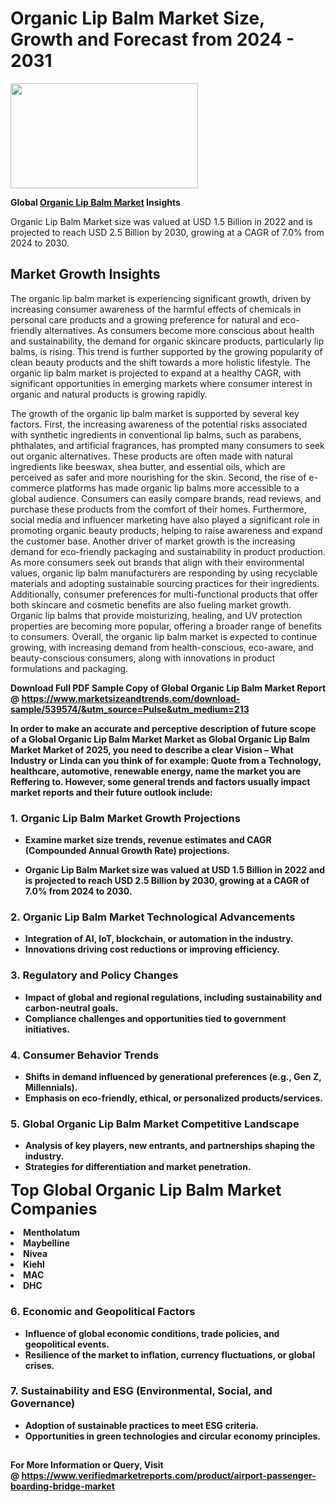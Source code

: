 <H1>Organic Lip Balm Market Size, Growth and Forecast from 2024 - 2031</H1><img class="aligncenter size-medium wp-image-584254" src="https://thirdeyenews.in/wp-content/uploads/2024/09/Global-Market-Research-300x168.jpeg" alt="" width="300" height="168" /><p><strong>Global&nbsp;<a href="https://www.marketsizeandtrends.com/download-sample/539574/&amp;utm_source=Pulse&amp;utm_medium=213">Organic Lip Balm Market</a> Insights</strong></p><p>Organic Lip Balm Market size was valued at USD 1.5 Billion in 2022 and is projected to reach USD 2.5 Billion by 2030, growing at a CAGR of 7.0% from 2024 to 2030.</p><p><h2>Market Growth Insights</h2> <p>The organic lip balm market is experiencing significant growth, driven by increasing consumer awareness of the harmful effects of chemicals in personal care products and a growing preference for natural and eco-friendly alternatives. As consumers become more conscious about health and sustainability, the demand for organic skincare products, particularly lip balms, is rising. This trend is further supported by the growing popularity of clean beauty products and the shift towards a more holistic lifestyle. The organic lip balm market is projected to expand at a healthy CAGR, with significant opportunities in emerging markets where consumer interest in organic and natural products is growing rapidly.</p> <p><strong></strong></p> <p>The growth of the organic lip balm market is supported by several key factors. First, the increasing awareness of the potential risks associated with synthetic ingredients in conventional lip balms, such as parabens, phthalates, and artificial fragrances, has prompted many consumers to seek out organic alternatives. These products are often made with natural ingredients like beeswax, shea butter, and essential oils, which are perceived as safer and more nourishing for the skin. Second, the rise of e-commerce platforms has made organic lip balms more accessible to a global audience. Consumers can easily compare brands, read reviews, and purchase these products from the comfort of their homes. Furthermore, social media and influencer marketing have also played a significant role in promoting organic beauty products, helping to raise awareness and expand the customer base. Another driver of market growth is the increasing demand for eco-friendly packaging and sustainability in product production. As more consumers seek out brands that align with their environmental values, organic lip balm manufacturers are responding by using recyclable materials and adopting sustainable sourcing practices for their ingredients. Additionally, consumer preferences for multi-functional products that offer both skincare and cosmetic benefits are also fueling market growth. Organic lip balms that provide moisturizing, healing, and UV protection properties are becoming more popular, offering a broader range of benefits to consumers. Overall, the organic lip balm market is expected to continue growing, with increasing demand from health-conscious, eco-aware, and beauty-conscious consumers, along with innovations in product formulations and packaging. <p><strong></p><p><span class=""><strong>Download Full PDF Sample Copy of Global Organic Lip Balm Market Report</strong> @ <a href="https://www.marketsizeandtrends.com/download-sample/539574/&amp;utm_source=Pulse&amp;utm_medium=213" target="_blank">https://www.marketsizeandtrends.com/download-sample/539574/&amp;utm_source=Pulse&amp;utm_medium=213</a></span></p><p>In order to make an accurate and perceptive description of future scope of a Global&nbsp;Organic Lip Balm Market Market as Global&nbsp;Organic Lip Balm Market Market of 2025, you need to describe a clear Vision &ndash; What Industry or Linda can you think of for example: Quote from a Technology, healthcare, automotive, renewable energy, name the market you are Reffering to. However, some general trends and factors usually impact market reports and their future outlook include:</p><h3>1.&nbsp;<strong>Organic Lip Balm Market Growth Projections</strong></h3><ul><li>Examine market size trends, revenue estimates and CAGR (Compounded Annual Growth Rate) projections.</li><li><p>Organic Lip Balm Market size was valued at USD 1.5 Billion in 2022 and is projected to reach USD 2.5 Billion by 2030, growing at a CAGR of 7.0% from 2024 to 2030.</p></li></ul><h3>2.&nbsp;<strong>Organic Lip Balm Market Technological Advancements</strong></h3><ul><li>Integration of AI, IoT, blockchain, or automation in the industry.</li><li>Innovations driving cost reductions or improving efficiency.</li></ul><h3>3.&nbsp;<strong>Regulatory and Policy Changes</strong></h3><ul><li>Impact of global and regional regulations, including sustainability and carbon-neutral goals.</li><li>Compliance challenges and opportunities tied to government initiatives.</li></ul><h3>4.&nbsp;<strong>Consumer Behavior Trends</strong></h3><ul><li>Shifts in demand influenced by generational preferences (e.g., Gen Z, Millennials).</li><li>Emphasis on eco-friendly, ethical, or personalized products/services.</li></ul><h3>5.&nbsp;<strong>Global Organic Lip Balm Market Competitive Landscape</strong></h3><ul><li>Analysis of key players, new entrants, and partnerships shaping the industry.</li><li>Strategies for differentiation and market penetration.</li></ul><p data-pm-slice="1 1 []"><span style="color: inherit; font-family: inherit; font-size: 25px;">Top Global Organic Lip Balm Market Companies</span></p><div class="" data-test-id=""><p><li>Mentholatum</li><li> Maybelline</li><li> Nivea</li><li> Kiehl</li><li> MAC</li><li> DHC</li></p></div><h3>6.&nbsp;<strong>Economic and Geopolitical Factors</strong></h3><ul><li>Influence of global economic conditions, trade policies, and geopolitical events.</li><li>Resilience of the market to inflation, currency fluctuations, or global crises.</li></ul><h3>7.&nbsp;<strong>Sustainability and ESG (Environmental, Social, and Governance)</strong></h3><ul><li>Adoption of sustainable practices to meet ESG criteria.</li><li>Opportunities in green technologies and circular economy principles.</li></ul><h2><strong style="font-size: 14px;">For More Information or Query, Visit @&nbsp;</strong><a style="background-color: #ffffff; font-size: 14px;" href="https://www.marketsizeandtrends.com/report/organic-lip-balm-market/" target="_blank">https://www.verifiedmarketreports.com/product/airport-passenger-boarding-bridge-market</a></h2>
